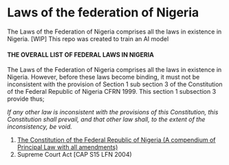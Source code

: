 # Laws of the federation of Nigeria

The Laws of the Federation of Nigeria comprises all the laws in existence in Nigeria. [WIP] This repo was created to train an AI model

#### THE OVERALL LIST OF FEDERAL LAWS IN NIGERIA

The Laws of the Federation of Nigeria comprises all the laws in existence in Nigeria. However, before these laws become binding, it must not be inconsistent with the
provision of Section 1 sub section 3 of the Constitution of the Federal Republic of Nigeria CFRN 1999. This section 1 subsection 3 provide thus;

_If any other law is inconsistent with the provisions of this Constitution, this Constitution shall prevail, and that other law shall, to the extent of the inconsistency, be void._

1. [The Constitution of the Federal Republic of Nigeria (A compendium of Principal Law with all amendments)](./constitution)
2. Supreme Court Act [CAP S15 LFN 2004)

